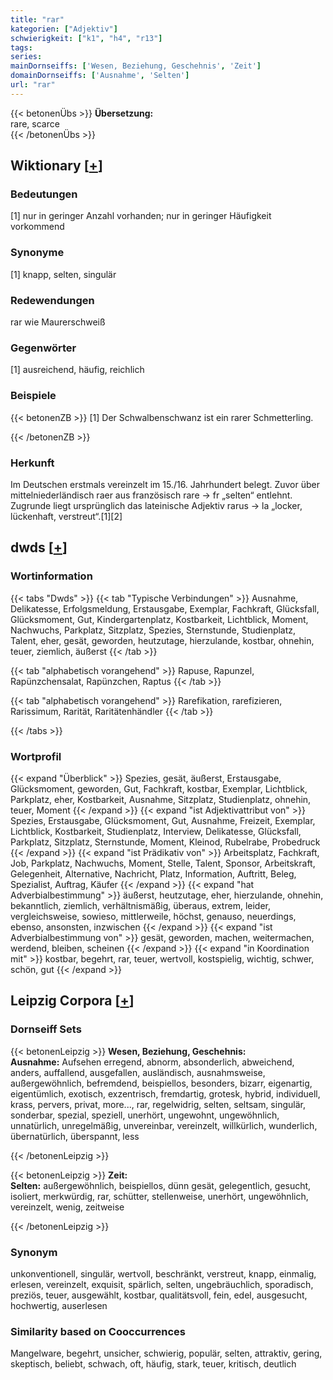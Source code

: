 ```yaml
---
title: "rar"
kategorien: ["Adjektiv"]
schwierigkeit: ["k1", "h4", "r13"]
tags:
series:
mainDornseiffs: ['Wesen, Beziehung, Geschehnis', 'Zeit']
domainDornseiffs: ['Ausnahme', 'Selten']
url: "rar"
---
```


{{< betonenÜbs >}}
**Übersetzung:**  
rare, scarce  
{{< /betonenÜbs >}}

## Wiktionary [[+](https://de.wiktionary.org/wiki/rar)]

### Bedeutungen
[1] nur in geringer Anzahl vorhanden; nur in geringer Häufigkeit vorkommend  

### Synonyme
[1] knapp, selten, singulär  

### Redewendungen
rar wie Maurerschweiß  

### Gegenwörter
[1] ausreichend, häufig, reichlich  

### Beispiele
{{< betonenZB >}}
[1] Der Schwalbenschwanz ist ein rarer Schmetterling.  

{{< /betonenZB >}}
### Herkunft
Im Deutschen erstmals vereinzelt im 15./16. Jahrhundert belegt. Zuvor über mittelniederländisch raer aus französisch rare → fr „selten“ entlehnt. Zugrunde liegt ursprünglich das lateinische Adjektiv rarus → la „locker, lückenhaft, verstreut“.[1][2]  



## dwds [[+](https://www.dwds.de/wb/rar)]

### Wortinformation
{{< tabs "Dwds" >}}
{{< tab "Typische Verbindungen" >}}
Ausnahme, Delikatesse, Erfolgsmeldung, Erstausgabe, Exemplar, Fachkraft, Glücksfall, Glücksmoment, Gut, Kindergartenplatz, Kostbarkeit, Lichtblick, Moment, Nachwuchs, Parkplatz, Sitzplatz, Spezies, Sternstunde, Studienplatz, Talent, eher, gesät, geworden, heutzutage, hierzulande, kostbar, ohnehin, teuer, ziemlich, äußerst
{{< /tab >}}

{{< tab "alphabetisch vorangehend" >}}
Rapuse, Rapunzel, Rapünzchensalat, Rapünzchen, Raptus
{{< /tab >}}

{{< tab "alphabetisch vorangehend" >}}
Rarefikation, rarefizieren, Rarissimum, Rarität, Raritätenhändler
{{< /tab >}}

{{< /tabs >}}

### Wortprofil
{{< expand "Überblick" >}} Spezies, gesät, äußerst, Erstausgabe, Glücksmoment, geworden, Gut, Fachkraft, kostbar, Exemplar, Lichtblick, Parkplatz, eher, Kostbarkeit, Ausnahme, Sitzplatz, Studienplatz, ohnehin, teuer, Moment {{< /expand >}}
{{< expand "ist Adjektivattribut von" >}} Spezies, Erstausgabe, Glücksmoment, Gut, Ausnahme, Freizeit, Exemplar, Lichtblick, Kostbarkeit, Studienplatz, Interview, Delikatesse, Glücksfall, Parkplatz, Sitzplatz, Sternstunde, Moment, Kleinod, Rubelrabe, Probedruck {{< /expand >}}
{{< expand "ist Prädikativ von" >}} Arbeitsplatz, Fachkraft, Job, Parkplatz, Nachwuchs, Moment, Stelle, Talent, Sponsor, Arbeitskraft, Gelegenheit, Alternative, Nachricht, Platz, Information, Auftritt, Beleg, Spezialist, Auftrag, Käufer {{< /expand >}}
{{< expand "hat Adverbialbestimmung" >}} äußerst, heutzutage, eher, hierzulande, ohnehin, bekanntlich, ziemlich, verhältnismäßig, überaus, extrem, leider, vergleichsweise, sowieso, mittlerweile, höchst, genauso, neuerdings, ebenso, ansonsten, inzwischen {{< /expand >}}
{{< expand "ist Adverbialbestimmung von" >}} gesät, geworden, machen, weitermachen, werdend, bleiben, scheinen {{< /expand >}}
{{< expand "in Koordination mit" >}} kostbar, begehrt, rar, teuer, wertvoll, kostspielig, wichtig, schwer, schön, gut {{< /expand >}}

## Leipzig Corpora [[+](https://corpora.uni-leipzig.de/en/res?word=rar&corpusId=deu_newscrawl-public_2018)]

### Dornseiff Sets
{{< betonenLeipzig >}}
**Wesen, Beziehung, Geschehnis:**  
**Ausnahme:** Aufsehen erregend, abnorm, absonderlich, abweichend, anders, auffallend, ausgefallen, ausländisch, ausnahmsweise, außergewöhnlich, befremdend, beispiellos, besonders, bizarr, eigenartig, eigentümlich, exotisch, exzentrisch, fremdartig, grotesk, hybrid, individuell, krass, pervers, privat, more..., rar, regelwidrig, selten, seltsam, singulär, sonderbar, spezial, speziell, unerhört, ungewohnt, ungewöhnlich, unnatürlich, unregelmäßig, unvereinbar, vereinzelt, willkürlich, wunderlich, übernatürlich, überspannt, less  

{{< /betonenLeipzig >}}


{{< betonenLeipzig >}}
**Zeit:**  
**Selten:** außergewöhnlich, beispiellos, dünn gesät, gelegentlich, gesucht, isoliert, merkwürdig, rar, schütter, stellenweise, unerhört, ungewöhnlich, vereinzelt, wenig, zeitweise  

{{< /betonenLeipzig >}}

### Synonym
unkonventionell, singulär, wertvoll, beschränkt, verstreut, knapp, einmalig, erlesen, vereinzelt, exquisit, spärlich, selten, ungebräuchlich, sporadisch, preziös, teuer, ausgewählt, kostbar, qualitätsvoll, fein, edel, ausgesucht, hochwertig, auserlesen


### Similarity based on Cooccurrences
Mangelware, begehrt, unsicher, schwierig, populär, selten, attraktiv, gering, skeptisch, beliebt, schwach, oft, häufig, stark, teuer, kritisch, deutlich

